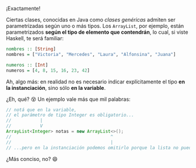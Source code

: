 ¡Exactamente! 

Ciertas clases, conocidas en Java como _clases genéricas_ admiten ser parametrizadas según uno o más tipos. Los `ArrayList`, por ejemplo, están parametrizados **según el tipo de elemento que contendrán**, lo cual, si viste Haskell, te será familiar: 

```haskell
nombres :: [String]
nombres = ["Victoria", "Mercedes", "Laura", "Alfonsina", "Juana"]

numeros :: [Int]
numeros = [4, 8, 15, 16, 23, 42]
```

Ah, algo más: en realidad no es necesario indicar explícitamente el tipo **en la instanciación**, sino sólo **en la variable**. 

¿Eh, qué? :dizzy_face: Un ejemplo vale más que mil palabras:

```java
// notá que en la variable, 
// el parámetro de tipo Integer es obligatorio...
//           |
//           V
ArrayList<Integer> notas = new ArrayList<>();
//                                      ^
//                                      |
// ...pero en la instanciación podemos omitirlo porque la lista no puede ser de otro tipo.

```

¿Más conciso, no? :smile:


